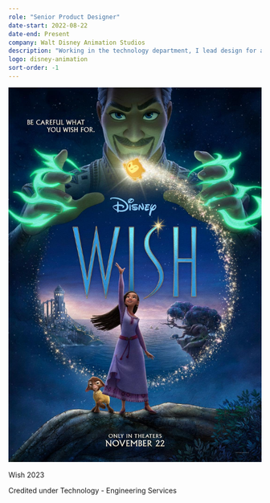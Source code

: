 ```yaml
---
role: "Senior Product Designer"
date-start: 2022-08-22
date-end: Present
company: Walt Disney Animation Studios
description: "Working in the technology department, I lead design for a broad range of tools used by artists and filmmakers. Working closely with the artists and engineers to bring cutting-edge computer graphics technology to intuitive and artist-focused tools. As a design generalist, I work across the full product lifecycle from concept to launch and refinement while championing best practices in user experience throughout the Studio."
logo: disney-animation
sort-order: -1
---
```


<div class="film-credit-container grid-x align-middle">
  <div class="film-poster cell shrink">
    <img src="/img/film-posters/wish-poster.jpg" alt="Disney's Wish movie poster">
  </div>
  <div class="text-container cell auto">
    <p class="film-name">Wish <span>2023</span></p>
    <p>Credited under Technology - Engineering Services</p>
  </div>
</div>
